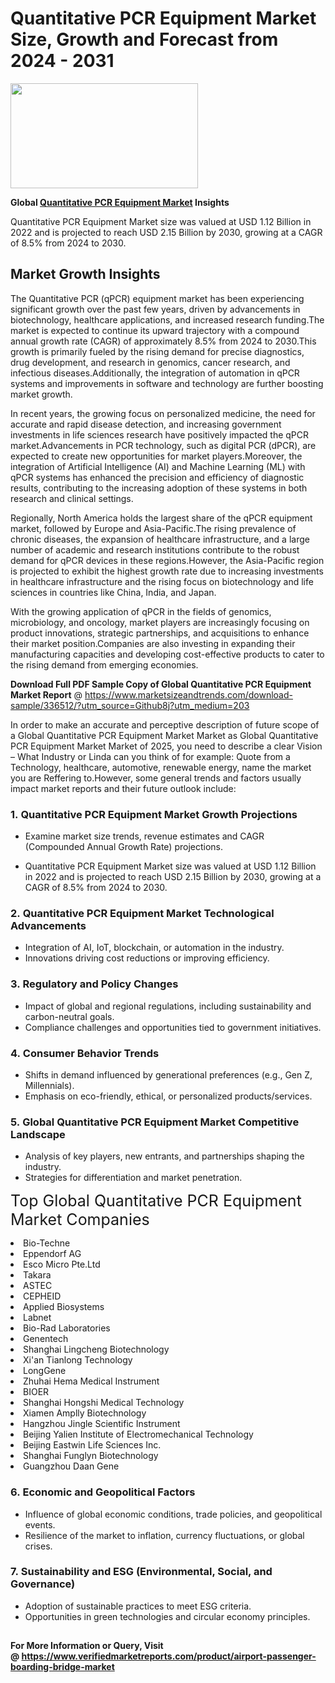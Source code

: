 <H1>Quantitative PCR Equipment Market Size, Growth and Forecast from 2024 - 2031</H1><img class="aligncenter size-medium wp-image-584254" src="https://thirdeyenews.in/wp-content/uploads/2024/09/Global-Market-Research-300x168.jpeg" alt="" width="300" height="168" /><p><strong>Global&nbsp;<a href="https://www.marketsizeandtrends.com/download-sample/336512/?utm_source=Github8j?utm_medium=203">Quantitative PCR Equipment Market</a> Insights</strong></p><p>Quantitative PCR Equipment Market size was valued at USD 1.12 Billion in 2022 and is projected to reach USD 2.15 Billion by 2030, growing at a CAGR of 8.5% from 2024 to 2030.</p><p><h2>Market Growth Insights</h2> <p>The Quantitative PCR (qPCR) equipment market has been experiencing significant growth over the past few years, driven by advancements in biotechnology, healthcare applications, and increased research funding.The market is expected to continue its upward trajectory with a compound annual growth rate (CAGR) of approximately 8.5% from 2024 to 2030.This growth is primarily fueled by the rising demand for precise diagnostics, drug development, and research in genomics, cancer research, and infectious diseases.Additionally, the integration of automation in qPCR systems and improvements in software and technology are further boosting market growth.</p> <p>In recent years, the growing focus on personalized medicine, the need for accurate and rapid disease detection, and increasing government investments in life sciences research have positively impacted the qPCR market.Advancements in PCR technology, such as digital PCR (dPCR), are expected to create new opportunities for market players.Moreover, the integration of Artificial Intelligence (AI) and Machine Learning (ML) with qPCR systems has enhanced the precision and efficiency of diagnostic results, contributing to the increasing adoption of these systems in both research and clinical settings.</p> <p>Regionally, North America holds the largest share of the qPCR equipment market, followed by Europe and Asia-Pacific.The rising prevalence of chronic diseases, the expansion of healthcare infrastructure, and a large number of academic and research institutions contribute to the robust demand for qPCR devices in these regions.However, the Asia-Pacific region is projected to exhibit the highest growth rate due to increasing investments in healthcare infrastructure and the rising focus on biotechnology and life sciences in countries like China, India, and Japan.</p> <p>With the growing application of qPCR in the fields of genomics, microbiology, and oncology, market players are increasingly focusing on product innovations, strategic partnerships, and acquisitions to enhance their market position.Companies are also investing in expanding their manufacturing capacities and developing cost-effective products to cater to the rising demand from emerging economies.</p> <p><span class=""><strong>Download Full PDF Sample Copy of Global Quantitative PCR Equipment Market Report</strong> @ <a href="https://www.marketsizeandtrends.com/download-sample/336512/?utm_source=Github8j?utm_medium=203" target="_blank">https://www.marketsizeandtrends.com/download-sample/336512/?utm_source=Github8j?utm_medium=203</a></span></p><p>In order to make an accurate and perceptive description of future scope of a Global&nbsp;Quantitative PCR Equipment Market Market as Global&nbsp;Quantitative PCR Equipment Market Market of 2025, you need to describe a clear Vision &ndash; What Industry or Linda can you think of for example: Quote from a Technology, healthcare, automotive, renewable energy, name the market you are Reffering to.However, some general trends and factors usually impact market reports and their future outlook include:</p><h3>1.&nbsp;<strong>Quantitative PCR Equipment Market Growth Projections</strong></h3><ul><li>Examine market size trends, revenue estimates and CAGR (Compounded Annual Growth Rate) projections.</li><li><p>Quantitative PCR Equipment Market size was valued at USD 1.12 Billion in 2022 and is projected to reach USD 2.15 Billion by 2030, growing at a CAGR of 8.5% from 2024 to 2030.</p></li></ul><h3>2.&nbsp;<strong>Quantitative PCR Equipment Market Technological Advancements</strong></h3><ul><li>Integration of AI, IoT, blockchain, or automation in the industry.</li><li>Innovations driving cost reductions or improving efficiency.</li></ul><h3>3.&nbsp;<strong>Regulatory and Policy Changes</strong></h3><ul><li>Impact of global and regional regulations, including sustainability and carbon-neutral goals.</li><li>Compliance challenges and opportunities tied to government initiatives.</li></ul><h3>4.&nbsp;<strong>Consumer Behavior Trends</strong></h3><ul><li>Shifts in demand influenced by generational preferences (e.g., Gen Z, Millennials).</li><li>Emphasis on eco-friendly, ethical, or personalized products/services.</li></ul><h3>5.&nbsp;<strong>Global Quantitative PCR Equipment Market Competitive Landscape</strong></h3><ul><li>Analysis of key players, new entrants, and partnerships shaping the industry.</li><li>Strategies for differentiation and market penetration.</li></ul><p data-pm-slice="1 1 []"><span style="color: inherit; font-family: inherit; font-size: 25px;">Top Global Quantitative PCR Equipment Market Companies</span></p><div class="" data-test-id=""><p><li>Bio-Techne</li><li> Eppendorf AG</li><li> Esco Micro Pte.Ltd</li><li> Takara</li><li> ASTEC</li><li> CEPHEID</li><li> Applied Biosystems</li><li> Labnet</li><li> Bio-Rad Laboratories</li><li> Genentech</li><li> Shanghai Lingcheng Biotechnology</li><li> Xi'an Tianlong Technology</li><li> LongGene</li><li> Zhuhai Hema Medical Instrument</li><li> BIOER</li><li> Shanghai Hongshi Medical Technology</li><li> Xiamen Amplly Biotechnology</li><li> Hangzhou Jingle Scientific Instrument</li><li> Beijing Yalien Institute of Electromechanical Technology</li><li> Beijing Eastwin Life Sciences Inc.</li><li> Shanghai Funglyn Biotechnology</li><li> Guangzhou Daan Gene</li></p></div><h3>6.&nbsp;<strong>Economic and Geopolitical Factors</strong></h3><ul><li>Influence of global economic conditions, trade policies, and geopolitical events.</li><li>Resilience of the market to inflation, currency fluctuations, or global crises.</li></ul><h3>7.&nbsp;<strong>Sustainability and ESG (Environmental, Social, and Governance)</strong></h3><ul><li>Adoption of sustainable practices to meet ESG criteria.</li><li>Opportunities in green technologies and circular economy principles.</li></ul><h2><strong style="font-size: 14px;">For More Information or Query, Visit @&nbsp;</strong><a style="background-color: #ffffff; font-size: 14px;" href="https://www.marketsizeandtrends.com/report/quantitative-pcr-equipment-market/" target="_blank">https://www.verifiedmarketreports.com/product/airport-passenger-boarding-bridge-market</a></h2>